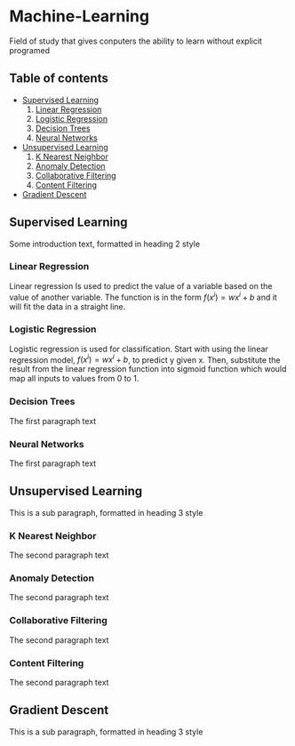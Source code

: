# Machine-Learning
Field of study that gives conputers the ability to learn without explicit programed

## Table of contents
- [Supervised Learning](#supervisedlearning)
    1. [Linear Regression](#linearregression)
    2. [Logistic Regression](#logisticregression)
    3. [Decision Trees](#decisiontrees)
    4. [Neural Networks](#neuralnetworks)
- [Unsupervised Learning](#unsupervisedlearning)
    1. [K Nearest Neighbor](#knn)
    2. [Anomaly Detection](#anomalydetection)
    3. [Collaborative Filtering](#collaborate)
    4. [Content Filtering](#content)
- [Gradient Descent](#gradientdescent)

## Supervised Learning <a name="supervisedlearning"></a>
Some introduction text, formatted in heading 2 style

### Linear Regression <a name="linearregression"></a>
Linear regression Is used to predict the value of a variable based on the value of another variable. The function is in the form $f(x^{i}) = wx^{i} + b$ and it will fit the data in a straight line.

### Logistic Regression <a name="logisticregression"></a>
Logistic regression is used for classification.
Start with using the linear regression model, $f(x^{i}) = wx^{i} + b$, to predict y given x. Then, substitute the result from the linear regression function into sigmoid function which would map all inputs to values from 0 to 1.

### Decision Trees <a name="decisiontrees"></a>
The first paragraph text

### Neural Networks <a name="neuralnetworks"></a>
The first paragraph text

## Unsupervised Learning <a name="unsupervisedlearning"></a>
This is a sub paragraph, formatted in heading 3 style

### K Nearest Neighbor <a name="knn"></a>
The second paragraph text

### Anomaly Detection <a name="anomalydetection"></a>
The second paragraph text

### Collaborative Filtering <a name="collaborate"></a>
The second paragraph text

### Content Filtering <a name="content"></a>
The second paragraph text

## Gradient Descent <a name="gradientdescent"></a>
This is a sub paragraph, formatted in heading 3 style

